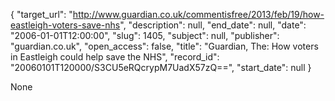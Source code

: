{
  "target_url": "http://www.guardian.co.uk/commentisfree/2013/feb/19/how-eastleigh-voters-save-nhs", 
  "description": null, 
  "end_date": null, 
  "date": "2006-01-01T12:00:00", 
  "slug": 1405, 
  "subject": null, 
  "publisher": "guardian.co.uk", 
  "open_access": false, 
  "title": "Guardian, The: How voters in Eastleigh could help save the NHS", 
  "record_id": "20060101T120000/S3CU5eRQcrypM7UadX57zQ==", 
  "start_date": null
}

None